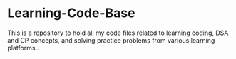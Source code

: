 # Learning-Code-Base
This is a repository to hold all my code files related to learning coding, DSA and CP concepts, and solving practice problems from various learning platforms..
